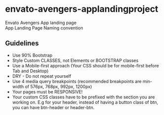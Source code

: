 # envato-avengers-applandingproject
Envato Avengers App landing page  
App Landing Page Naming convention

## Guidelines
- Use 90% Bootstrap
- Style Custom CLASSES, not Elements or BOOTSTRAP classes
- Use a Mobile-first approach (Your CSS should be for mobile-first before Tab and Desktop)
- DRY - Do not repeat yourself
- Use 4 media query breakpoints (recommended breakpoints are min-width of 576px, 768px, 992px, 1200px)
- Your pages must be RESPONSIVE!
- Your custom CSS classes have to be prefixed with the section you are working on. E.g for your header, instead of having a button class of btn, you can have btn-header or header-btn.
